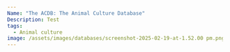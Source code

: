 ```yaml
---
Name: "The ACDB: The Animal Culture Database"
Description: Test
tags:
  - Animal culture
image: /assets/images/databases/screenshot-2025-02-19-at-1.52.00 pm.png
---
```

